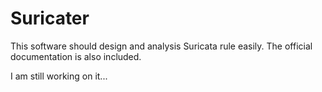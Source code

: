 # Suricater

This software should design and analysis Suricata rule easily.
The official documentation is also included.

I am still working on it...
